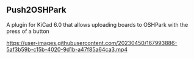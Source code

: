 ## Push2OSHPark

A plugin for KiCad 6.0 that allows uploading boards to OSHPark with the press of a button



https://user-images.githubusercontent.com/20230450/167993886-5af3b59b-c15b-4020-9d1b-a47f85a64ca3.mp4

